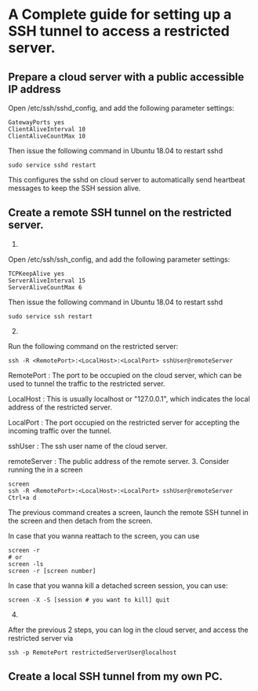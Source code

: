 # A Complete guide for setting up a SSH tunnel to access a restricted server.

## Prepare a cloud server with a public accessible IP address
Open /etc/ssh/sshd_config, and add the following parameter settings:

```shell
GatewayPorts yes
ClientAliveInterval 10
ClientAliveCountMax 10
```

Then issue the following command in Ubuntu 18.04 to restart sshd

```console
sudo service sshd restart
```

This configures the sshd on cloud server to automatically send heartbeat messages to keep the SSH session alive.


## Create a remote SSH tunnel on the restricted server.
1. 
Open /etc/ssh/ssh_config, and add the following parameter settings:

```shell
TCPKeepAlive yes
ServerAliveInterval 15
ServerAliveCountMax 6
```

Then issue the following command in Ubuntu 18.04 to restart sshd

```console
sudo service ssh restart
```

2. 
Run the following command on the restricted server:

```console
ssh -R <RemotePort>:<LocalHost>:<LocalPort> sshUser@remoteServer
```
RemotePort : The port to be occupied on the cloud server, which can be used to tunnel the traffic to the restricted server.

LocalHost : This is usually localhost or "127.0.0.1", which indicates the local address of the restricted server.

LocalPort : The port occupied on the restricted server for accepting the incoming traffic over the tunnel.

sshUser : The ssh user name of the cloud server.

remoteServer : The public address of the remote server.
3. 
Consider running the in a screen

```console
screen
ssh -R <RemotePort>:<LocalHost>:<LocalPort> sshUser@remoteServer
Ctrl+a d
```

The previous command creates a screen, launch the remote SSH tunnel in the screen and then detach from the screen.

In case that you wanna reattach to the screen, you can use 

```console
screen -r
# or
screen -ls
screen -r [screen number]
```

In case that you wanna kill a detached screen session, you can use:
```console
screen -X -S [session # you want to kill] quit
```
4. 
After the previous 2 steps, you can log in the cloud server, and access the restricted server via
```console
ssh -p RemotePort restrictedServerUser@localhost
```

## Create a local SSH tunnel from my own PC.
